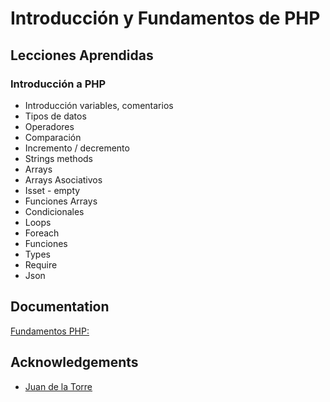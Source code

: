 # Introducción y Fundamentos de PHP

## Lecciones Aprendidas

###  Introducción a PHP
* Introducción variables, comentarios 
* Tipos de datos 
* Operadores
* Comparación
* Incremento / decremento
* Strings methods
* Arrays
* Arrays Asociativos
* Isset - empty
* Funciones Arrays
* Condicionales
* Loops
* Foreach
* Funciones
* Types
* Require
* Json


## Documentation

[Fundamentos PHP:](https://www.evernote.com/shard/s554/sh/b37b5a3b-d82c-7240-1158-8ca888ae9151/h7tkaaP4eyYCl2vzc_DcmlrvqLSH1LLBc1b_2ybX3Y3ksrlQBUU4SUdLrQ) 





## Acknowledgements

 - [Juan de la Torre](https://codigoconjuan.com/)